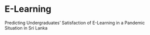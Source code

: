 # E-Learning
Predicting Undergraduates’ Satisfaction of E-Learning in a Pandemic Situation in Sri Lanka
